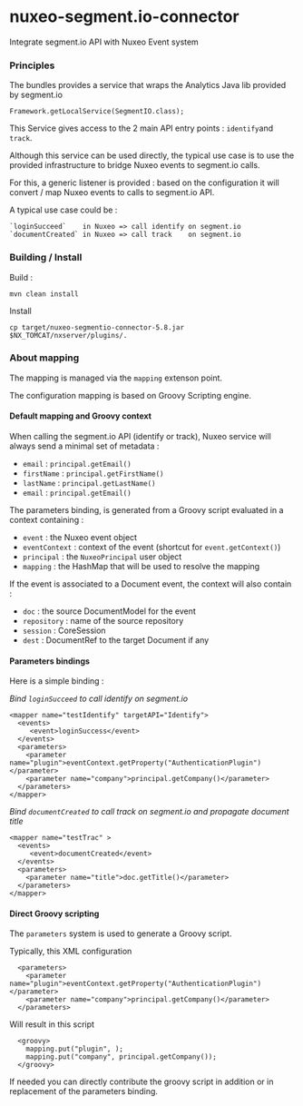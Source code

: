 nuxeo-segment.io-connector
==========================

Integrate segment.io API with Nuxeo Event system

### Principles

The bundles provides a service that wraps the Analytics Java lib provided by segment.io

    Framework.getLocalService(SegmentIO.class);

This Service gives access to the 2 main API entry points : `identify`and `track`.

Although this service can be used directly, the typical use case is to use the provided infrastructure to bridge Nuxeo events to segment.io calls.

For this, a generic listener is provided : based on the configuration it will convert / map Nuxeo events to calls to segment.io API.

A typical use case could be :

    `loginSucceed`    in Nuxeo => call identify on segment.io
    `documentCreated` in Nuxeo => call track    on segment.io	

### Building / Install

Build : 

    mvn clean install

Install

    cp target/nuxeo-segmentio-connector-5.8.jar  $NX_TOMCAT/nxserver/plugins/.

### About mapping

The mapping is managed via the `mapping` extenson point.

The configuration mapping is based on Groovy Scripting engine.

#### Default mapping and Groovy context

When calling the segment.io API (identify or track), Nuxeo service will always send a minimal set of metadata :

 - `email` :  `principal.getEmail()`
 - `firstName` : `principal.getFirstName()`
 - `lastName` : `principal.getLastName()`
 - `email` : `principal.getEmail()`

The parameters binding, is generated from a Groovy script evaluated in a context containing :

 - `event` : the Nuxeo event object 
 - `eventContext` : context of the event (shortcut for `event.getContext()`)
 - `principal` : the `NuxeoPrincipal` user object
 - `mapping` : the HashMap that will be used to resolve the mapping

If the event is associated to a Document event, the context will also contain : 

 - `doc` : the source DocumentModel for the event
 - `repository` : name of the source repository
 - `session` : CoreSession
 - `dest` : DocumentRef to the target Document if any

#### Parameters bindings

Here is a simple binding : 

*Bind `loginSucceed` to call identify on segment.io*

    <mapper name="testIdentify" targetAPI="Identify">
      <events>
         <event>loginSuccess</event>
      </events>
      <parameters>
        <parameter name="plugin">eventContext.getProperty("AuthenticationPlugin")</parameter>
        <parameter name="company">principal.getCompany()</parameter>
      </parameters>
    </mapper>

*Bind `documentCreated` to call track on segment.io and propagate document title*

    <mapper name="testTrac" >
      <events>
         <event>documentCreated</event>
      </events>
      <parameters>
        <parameter name="title">doc.getTitle()</parameter>
      </parameters>
    </mapper>

#### Direct Groovy scripting

The `parameters` system is used to generate a Groovy script.

Typically, this XML configuration 

      <parameters>
        <parameter name="plugin">eventContext.getProperty("AuthenticationPlugin")</parameter>
        <parameter name="company">principal.getCompany()</parameter>
      </parameters>

Will result in this script

      <groovy>
        mapping.put("plugin", );
        mapping.put("company", principal.getCompany());
      </groovy>

If needed you can directly contribute the groovy script in addition or in replacement of the parameters binding.

